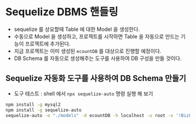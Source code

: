 # Sequelize DBMS 핸들링

- sequelize 를 상요할때 Table 에 대한 Model 을 생성한다.
- 수동으로 Model 을 생성하고, 프로젝트를 시작하면 Table 을 자동으로 만드는 기능이 프로젝트에 추가된다.
- 지금 프로젝트는 이미 생성된 `ecountDB` 를 대상으로 진행할 예정이다.
- DB Schema 를 자동으로 생성해주는 도구를 사용하여 DB 구성을 만들 것이다.

## Sequelize 자동화 도구를 사용하여 DB Schema 만들기

- 도구 테스트 : shell 에서 `npx sequelize-auto` 명령 실행 해 보기

```bash
npm install -g mysql2
npm install -g sequelize-auto
sequelize-auto -o "./models" -d ecountDB -h localhost -u root -x '!Biz8080' -e mysql -l esm
```
